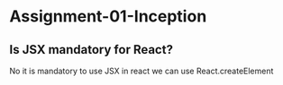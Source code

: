 
# Assignment-01-Inception

## Is JSX mandatory for React?

No it is mandatory to use JSX in react we can use React.createElement

